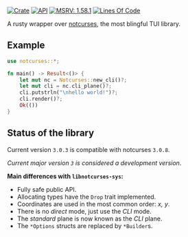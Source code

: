 [![Crate](https://img.shields.io/crates/v/notcurses.svg)](https://crates.io/crates/notcurses)
[![API](https://docs.rs/notcurses/badge.svg)](https://docs.rs/notcurses/)
[![MSRV: 1.58.1](https://flat.badgen.net/badge/MSRV/1.58.1/purple)](https://blog.rust-lang.org/2022/01/20/Rust-1.58.1.html)
[![Lines Of Code](https://tokei.rs/b1/github/dankamongmen/notcurses-rs?category=code)](https://github.com/dankamongmen/notcurses-rs)

A rusty wrapper over [notcurses][0], the most blingful TUI library.

[0]:https://github.com/dankamongmen/notcurses

## Example

```rust
use notcurses::*;

fn main() -> Result<()> {
    let mut nc = Notcurses::new_cli()?;
    let mut cli = nc.cli_plane()?;
    cli.putstrln("\nhello world!")?;
    cli.render()?;
    Ok(())
}
```

## Status of the library
Current version `3.0.3` is compatible with notcurses `3.0.8`.

*Current major version `3` is considered a development version*.

**Main differences with `libnotcurses-sys`:**
- Fully safe public API.
- Allocating types have the `Drop` trait implemented.
- Coordinates are used in the most common order: *x, y*.
- There is no *direct* mode, just use the *CLI* mode.
- The *standard* plane is now known as the *CLI* plane.
- The `*Options` structs are replaced by `*Builder`s.
